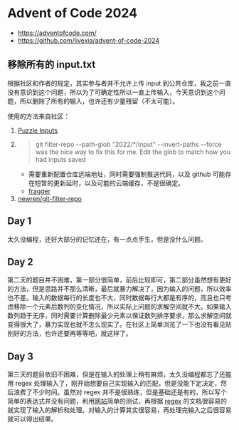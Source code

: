 # Advent of Code 2024

- https://adventofcode.com/
- https://github.com/livexia/advent-of-code-2024

## 移除所有的 input.txt

根据社区和作者的规定，其实参与者并不允许上传 input 到公共仓库，我之前一直没有意识到这个问题，所以为了可确定性所以一直上传输入，今天意识到这个问题，所以删除了所有的输入，也许还有少量残留（不太可能）。

使用的方法来自社区：
1. [Puzzle Inputs](https://old.reddit.com/r/adventofcode/wiki/faqs/copyright/inputs)
2. > git filter-repo --path-glob "2022/*/input" --invert-paths --force was the nice way to fix this for me. Edit the glob to match how you had inputs saved
    - 需要重新配置仓库远端地址，同时需要强制推送代码，以及 github 可能存在短暂的更新延时，以及可能的云端缓存，不是很确定。
    - [fragger](https://old.reddit.com/r/adventofcode/comments/18ehed6/re_not_sharing_inputs_psa_deleting_and_committing/kcroxma/)
3. [newren/git-filter-repo](https://github.com/newren/git-filter-repo)

## Day 1

太久没编程，还好大部分的记忆还在，有一点点手生，但是没什么问题。

## Day 2

第二天的题目并不困难，第一部分很简单，前后比较即可，第二部分虽然想有更好的方法，但是思路并不那么清晰，最后就暴力解决了，因为输入的问题，所以效率也不差。输入的数据每行的长度也不大，同时数据每行大都是有序的，而且也只考虑移除一个元素后数列的变化情况，所以实际上问题的求解空间就不大。如果输入数列趋于无序，同时需要计算删除最少元素以保证数列排序要求，那么求解空间就变得很大了，暴力实现也就不怎么现实了。在社区上简单浏览了一下也没有看见贴别好的方法，也许还要再等等吧，就这样了。

## Day 3

第三天的题目依旧不困难，但是在输入的处理上稍有麻烦，太久没编程都忘了还能用 regex 处理输入了，刚开始想要自己实现输入的匹配，但是没能下定决定，然后浪费了不少时间。虽然对 regex 并不是很熟练，但是基础还是有的，所以写个简单的表达式并没有问题，利用[网站](https://regex101.com/)简单的测试，再根据 [regex](https://docs.rs/regex/latest/regex/index.html) 的文档很容易的就实现了输入的解析和处理。对输入的计算其实很容易，再处理完输入之后很容易就可以得出结果。
